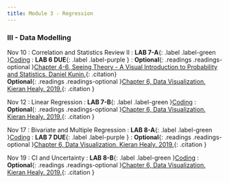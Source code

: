 ```yaml
---
title: Module 3 - Regression
---
```

<h3 style="text-align: left; font-weight: bold;">III - Data Modelling</h3> 

Nov 10
: Correlation and Statistics Review II
: **LAB 7-A**{: .label .label-green }[Coding](#)
: **LAB 6 DUE**{: .label .label-purple }
: <!-- Readings --> **Optional**{: .readings .readings-optional }[Chapter 4-6, Seeing Theory - A Visual Introduction to Probability and Statistics. Daniel Kunin.](https://seeing-theory.brown.edu){: .citation} <br>
**Optional**{: .readings .readings-optional }[Chapter 6, Data Visualization. Kieran Healy. 2019.](https://staff.washington.edu/yohaoyu/data-analytics-visualization/Data-Visualization-A-Practical-Introduction.pdf){: .citation }

Nov 12
: Linear Regression
: **LAB 7-B**{: .label .label-green }[Coding](#)
: <!-- Readings --> **Optional**{: .readings .readings-optional }[Chapter 6, Data Visualization. Kieran Healy. 2019.](https://staff.washington.edu/yohaoyu/data-analytics-visualization/Data-Visualization-A-Practical-Introduction.pdf){: .citation }

Nov 17
: Bivariate and Multiple Regression
: **LAB 8-A**{: .label .label-green }[Coding](#)
: **LAB 7 DUE**{: .label .label-purple }
: <!-- Readings --> **Optional**{: .readings .readings-optional }[Chapter 6, Data Visualization. Kieran Healy. 2019.](https://staff.washington.edu/yohaoyu/data-analytics-visualization/Data-Visualization-A-Practical-Introduction.pdf){: .citation }

Nov 19
: CI and Uncertainty
: **LAB 8-B**{: .label .label-green }[Coding](#)
: <!-- Readings --> **Optional**{: .readings .readings-optional }[Chapter 6, Data Visualization. Kieran Healy. 2019.](https://staff.washington.edu/yohaoyu/data-analytics-visualization/Data-Visualization-A-Practical-Introduction.pdf){: .citation }

